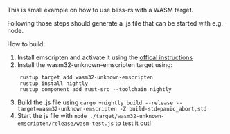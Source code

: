 This is small example on how to use bliss-rs with a WASM target.

Following those steps should generate a .js file that can be started with e.g.
node.

How to build:
1. Install emscripten and activate it using the
[offical instructions](https://emscripten.org/docs/getting_started/downloads.html#installation-instructions-using-the-emsdk-recommended)
2. Install the wasm32-unknown-emscripten target using:
```
    rustup target add wasm32-unknown-emscripten
    rustup install nightly
    rustup component add rust-src --toolchain nightly
```

3. Build the .js file using `cargo +nightly build --release --target=wasm32-unknown-emscripten -Z build-std=panic_abort,std`
4. Start the js file with `node ./target/wasm32-unknown-emscripten/release/wasm-test.js` to test it out!
